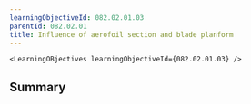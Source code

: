 ```yaml
---
learningObjectiveId: 082.02.01.03
parentId: 082.02.01
title: Influence of aerofoil section and blade planform
---
```


```tsx eval
<LearningOBjectives learningObjectiveId={082.02.01.03} />
```

## Summary
